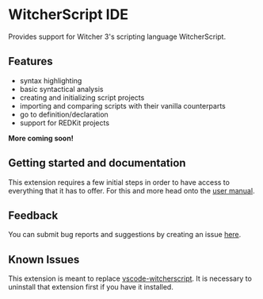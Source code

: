 # WitcherScript IDE

Provides support for Witcher 3's scripting language WitcherScript.


## Features
- syntax highlighting
- basic syntactical analysis
- creating and initializing script projects
- importing and comparing scripts with their vanilla counterparts
- go to definition/declaration
- support for REDKit projects

**More coming soon!**


## Getting started and documentation
This extension requires a few initial steps in order to have access to everything that it has to offer.
For this and more head onto the [user manual](https://spontancombust.github.io/witcherscript-ide/user-manual).


## Feedback
You can submit bug reports and suggestions by creating an issue [here](https://github.com/SpontanCombust/witcherscript-ide/issues/new).


## Known Issues
This extension is meant to replace [vscode-witcherscript](https://marketplace.visualstudio.com/items?itemName=nicollasricas.vscode-witcherscript).
It is necessary to uninstall that extension first if you have it installed.

<!--
## Requirements
None at the moment.
-->